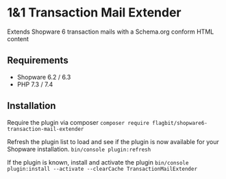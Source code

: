 # 1&1 Transaction Mail Extender
Extends Shopware 6 transaction mails with a Schema.org conform HTML content

## Requirements
* Shopware 6.2 / 6.3
* PHP 7.3 / 7.4

## Installation
Require the plugin via composer
`composer require flagbit/shopware6-transaction-mail-extender`

Refresh the plugin list to load and see if the plugin is now available for your Shopware installation.
`bin/console plugin:refresh`

If the plugin is known, install and activate the plugin
`bin/console plugin:install --activate --clearCache TransactionMailExtender`
